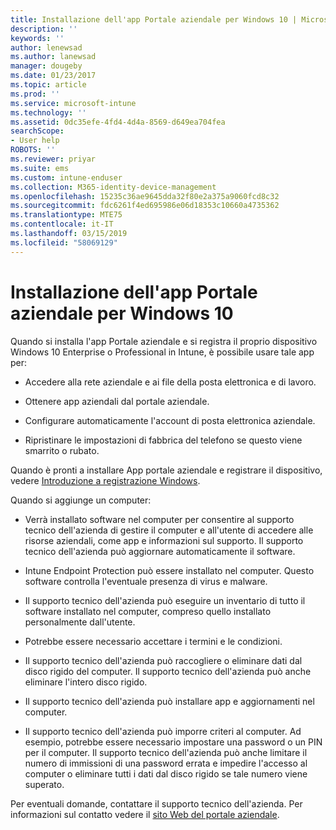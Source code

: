 ```yaml
---
title: Installazione dell'app Portale aziendale per Windows 10 | Microsoft Docs
description: ''
keywords: ''
author: lenewsad
ms.author: lanewsad
manager: dougeby
ms.date: 01/23/2017
ms.topic: article
ms.prod: ''
ms.service: microsoft-intune
ms.technology: ''
ms.assetid: 0dc35efe-4fd4-4d4a-8569-d649ea704fea
searchScope:
- User help
ROBOTS: ''
ms.reviewer: priyar
ms.suite: ems
ms.custom: intune-enduser
ms.collection: M365-identity-device-management
ms.openlocfilehash: 15235c36ae9645dda32f80e2a375a9060fcd8c32
ms.sourcegitcommit: fdc6261f4ed695986e06d18353c10660a4735362
ms.translationtype: MTE75
ms.contentlocale: it-IT
ms.lasthandoff: 03/15/2019
ms.locfileid: "58069129"
---
```

# <a name="installing-the-company-portal-app-for-windows-10"></a>Installazione dell'app Portale aziendale per Windows 10  

Quando si installa l'app Portale aziendale e si registra il proprio dispositivo Windows 10 Enterprise o Professional in Intune, è possibile usare tale app per:

-   Accedere alla rete aziendale e ai file della posta elettronica e di lavoro.

-   Ottenere app aziendali dal portale aziendale.

-   Configurare automaticamente l'account di posta elettronica aziendale.

-   Ripristinare le impostazioni di fabbrica del telefono se questo viene smarrito o rubato.

Quando è pronti a installare App portale aziendale e registrare il dispositivo, vedere [Introduzione a registrazione Windows](windows-enrollment-company-portal.md).  

Quando si aggiunge un computer:

-   Verrà installato software nel computer per consentire al supporto tecnico dell'azienda di gestire il computer e all'utente di accedere alle risorse aziendali, come app e informazioni sul supporto. Il supporto tecnico dell'azienda può aggiornare automaticamente il software.

-   Intune Endpoint Protection può essere installato nel computer. Questo software controlla l'eventuale presenza di virus e malware.

-   Il supporto tecnico dell'azienda può eseguire un inventario di tutto il software installato nel computer, compreso quello installato personalmente dall'utente.

-   Potrebbe essere necessario accettare i termini e le condizioni.

-   Il supporto tecnico dell'azienda può raccogliere o eliminare dati dal disco rigido del computer. Il supporto tecnico dell'azienda può anche eliminare l'intero disco rigido.

-   Il supporto tecnico dell'azienda può installare app e aggiornamenti nel computer.

-   Il supporto tecnico dell'azienda può imporre criteri al computer. Ad esempio, potrebbe essere necessario impostare una password o un PIN per il computer. Il supporto tecnico dell'azienda può anche limitare il numero di immissioni di una password errata e impedire l'accesso al computer o eliminare tutti i dati dal disco rigido se tale numero viene superato.

Per eventuali domande, contattare il supporto tecnico dell'azienda. Per informazioni sul contatto vedere il [sito Web del portale aziendale](https://go.microsoft.com/fwlink/?linkid=2010980).
